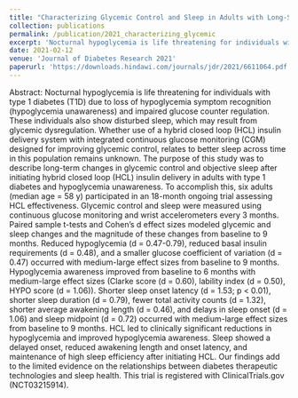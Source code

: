 ```yaml
---
title: "Characterizing Glycemic Control and Sleep in Adults with Long-Standing Type 1 Diabetes and Hypoglycemia Unawareness Initiating Hybrid Closed Loop Insulin Delivery"
collection: publications
permalink: /publication/2021_characterizing_glycemic
excerpt: 'Nocturnal hypoglycemia is life threatening for individuals with type 1 diabetes (T1D) due to loss of hypoglycemia symptom recognition (hypoglycemia unawareness) and impaired glucose counter regulation. These individuals also show disturbed sleep, which may result from glycemic dysregulation. The purpose of this study was to describe long-term changes in glycemic control and objective sleep after initiating hybrid closed loop (HCL) insulin delivery in adults with type 1 diabetes and hypoglycemia unawareness.'
date: 2021-02-12
venue: 'Journal of Diabetes Research 2021'
paperurl: 'https://downloads.hindawi.com/journals/jdr/2021/6611064.pdf'
---
```


Abstract: Nocturnal hypoglycemia is life threatening for individuals with type 1 diabetes (T1D) due to loss of hypoglycemia symptom recognition (hypoglycemia unawareness) and impaired glucose counter regulation. These individuals also show disturbed sleep, which may result from glycemic dysregulation. Whether use of a hybrid closed loop (HCL) insulin delivery system with integrated continuous glucose monitoring (CGM) designed for improving glycemic control, relates to better sleep across time in this population remains unknown. The purpose of this study was to describe long-term changes in glycemic control and objective sleep after initiating hybrid closed loop (HCL) insulin delivery in adults with type 1 diabetes and hypoglycemia unawareness. To accomplish this, six adults (median age = 58 y) participated in an 18-month ongoing trial assessing HCL effectiveness. Glycemic control and sleep were measured using continuous glucose monitoring and wrist accelerometers every 3 months. Paired sample t-tests and Cohen’s d effect sizes modeled glycemic and sleep changes and the magnitude of these changes from baseline to 9 months. Reduced hypoglycemia (d = 0.47-0.79), reduced basal insulin requirements (d = 0.48), and a smaller glucose coefficient of variation (d = 0.47) occurred with medium-large effect sizes from baseline to 9 months. Hypoglycemia awareness improved from baseline to 6 months with medium-large effect sizes (Clarke score (d = 0.60), lability index (d = 0.50), HYPO score (d = 1.06)). Shorter sleep onset latency (d = 1.53; p < 0.01), shorter sleep duration (d = 0.79), fewer total activity counts (d = 1.32), shorter average awakening length (d = 0.46), and delays in sleep onset (d = 1.06) and sleep midpoint (d = 0.72) occurred with medium-large effect sizes from baseline to 9 months. HCL led to clinically significant reductions in hypoglycemia and improved hypoglycemia awareness. Sleep showed a delayed onset, reduced awakening length and onset latency, and maintenance of high sleep efficiency after initiating HCL. Our findings add to the limited evidence on the relationships between diabetes therapeutic technologies and sleep health. This trial is registered with ClinicalTrials.gov (NCT03215914).
